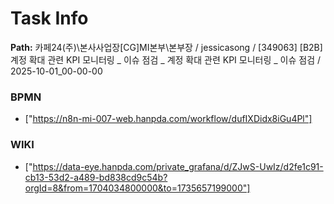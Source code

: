 # Task Info

**Path:** 카페24(주)\본사사업장\[CG]MI본부\본부장 / jessicasong / [349063] [B2B] 계정 확대 관련 KPI 모니터링 _ 이슈 점검 _ 계정 확대 관련 KPI 모니터링 _ 이슈 점검 / 2025-10-01_00-00-00

### BPMN
- ["https://n8n-mi-007-web.hanpda.com/workflow/dufIXDidx8iGu4Pl"]

### WIKI
- ["https://data-eye.hanpda.com/private_grafana/d/ZJwS-UwIz/d2fe1c91-cb13-53d2-a489-bd838cd9c54b?orgId=8&from=1704034800000&to=1735657199000"]

